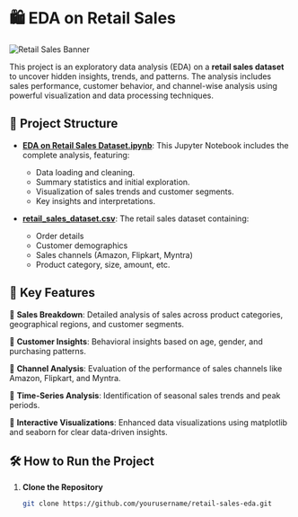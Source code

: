 
# 🛍️ EDA on Retail Sales

![Retail Sales Banner](https://img.icons8.com/color/452/shop.png)

This project is an exploratory data analysis (EDA) on a **retail sales dataset** to uncover hidden insights, trends, and patterns. The analysis includes sales performance, customer behavior, and channel-wise analysis using powerful visualization and data processing techniques.

## 📂 Project Structure

- **[EDA on Retail Sales Dataset.ipynb](./EDA%20on%20Retail%20Sales%20Dataset.ipynb)**: This Jupyter Notebook includes the complete analysis, featuring:
  - Data loading and cleaning.
  - Summary statistics and initial exploration.
  - Visualization of sales trends and customer segments.
  - Key insights and interpretations.
  
- **[retail_sales_dataset.csv](./retail_sales_dataset.csv)**: The retail sales dataset containing:
  - Order details
  - Customer demographics
  - Sales channels (Amazon, Flipkart, Myntra)
  - Product category, size, amount, etc.

## 🚀 Key Features

🔹 **Sales Breakdown**: Detailed analysis of sales across product categories, geographical regions, and customer segments.

🔹 **Customer Insights**: Behavioral insights based on age, gender, and purchasing patterns.

🔹 **Channel Analysis**: Evaluation of the performance of sales channels like Amazon, Flipkart, and Myntra.

🔹 **Time-Series Analysis**: Identification of seasonal sales trends and peak periods.

🔹 **Interactive Visualizations**: Enhanced data visualizations using matplotlib and seaborn for clear data-driven insights.

## 🛠️ How to Run the Project

1. **Clone the Repository**  
   ```bash
   git clone https://github.com/yourusername/retail-sales-eda.git
